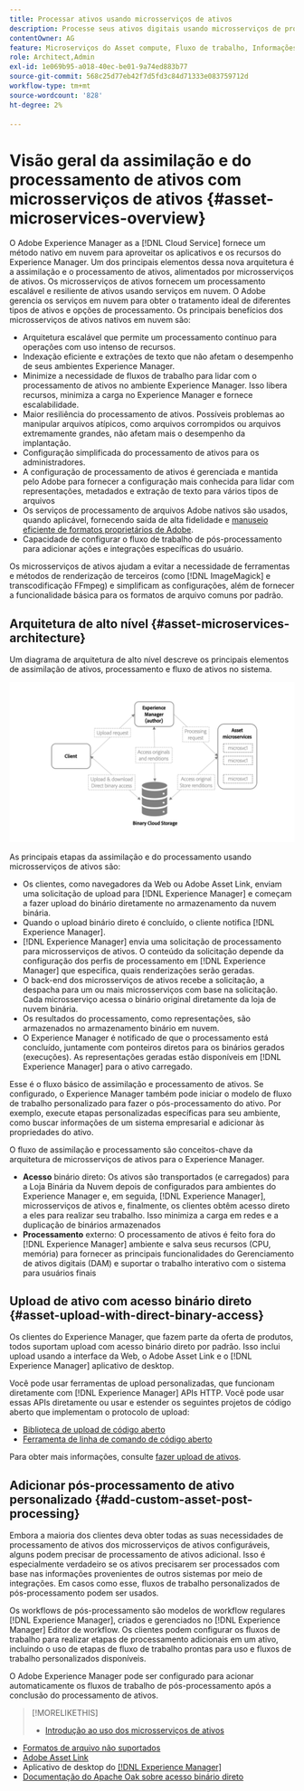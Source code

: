 ```yaml
---
title: Processar ativos usando microsserviços de ativos
description: Processe seus ativos digitais usando microsserviços de processamento de ativos escaláveis e nativos em nuvem.
contentOwner: AG
feature: Microserviços do Asset compute, Fluxo de trabalho, Informações da versão, Processamento de ativos
role: Architect,Admin
exl-id: 1e069b95-a018-40ec-be01-9a74ed883b77
source-git-commit: 568c25d77eb42f7d5fd3c84d71333e083759712d
workflow-type: tm+mt
source-wordcount: '828'
ht-degree: 2%

---
```


# Visão geral da assimilação e do processamento de ativos com microsserviços de ativos {#asset-microservices-overview}

O Adobe Experience Manager as a [!DNL Cloud Service] fornece um método nativo em nuvem para aproveitar os aplicativos e os recursos do Experience Manager. Um dos principais elementos dessa nova arquitetura é a assimilação e o processamento de ativos, alimentados por microsserviços de ativos. Os microsserviços de ativos fornecem um processamento escalável e resiliente de ativos usando serviços em nuvem. O Adobe gerencia os serviços em nuvem para obter o tratamento ideal de diferentes tipos de ativos e opções de processamento. Os principais benefícios dos microsserviços de ativos nativos em nuvem são:

* Arquitetura escalável que permite um processamento contínuo para operações com uso intenso de recursos.
* Indexação eficiente e extrações de texto que não afetam o desempenho de seus ambientes Experience Manager.
* Minimize a necessidade de fluxos de trabalho para lidar com o processamento de ativos no ambiente Experience Manager. Isso libera recursos, minimiza a carga no Experience Manager e fornece escalabilidade.
* Maior resiliência do processamento de ativos. Possíveis problemas ao manipular arquivos atípicos, como arquivos corrompidos ou arquivos extremamente grandes, não afetam mais o desempenho da implantação.
* Configuração simplificada do processamento de ativos para os administradores.
* A configuração de processamento de ativos é gerenciada e mantida pelo Adobe para fornecer a configuração mais conhecida para lidar com representações, metadados e extração de texto para vários tipos de arquivos
* Os serviços de processamento de arquivos Adobe nativos são usados, quando aplicável, fornecendo saída de alta fidelidade e [manuseio eficiente de formatos proprietários de Adobe](file-format-support.md).
* Capacidade de configurar o fluxo de trabalho de pós-processamento para adicionar ações e integrações específicas do usuário.

Os microsserviços de ativos ajudam a evitar a necessidade de ferramentas e métodos de renderização de terceiros (como [!DNL ImageMagick] e transcodificação FFmpeg) e simplificam as configurações, além de fornecer a funcionalidade básica para os formatos de arquivo comuns por padrão.

## Arquitetura de alto nível {#asset-microservices-architecture}

Um diagrama de arquitetura de alto nível descreve os principais elementos de assimilação de ativos, processamento e fluxo de ativos no sistema.

<!-- Proposed DRAFT diagram for asset microservices overview - see section "Asset processing - high-level diagram" in the PPTX deck

https://adobe-my.sharepoint.com/personal/gklebus_adobe_com/_layouts/15/guestaccess.aspx?guestaccesstoken=jexDC5ZnepXSt6dTPciH66TzckS1BPEfdaZuSgHugL8%3D&docid=2_1ec37f0bd4cc74354b4f481cd420e07fc&rev=1&e=CdgElS
-->

![Assimilação e processamento de ativos com ](assets/asset-microservices-overview.png "microsserviços de ativosAssimilação e processamento de ativos com microsserviços de ativos")

As principais etapas da assimilação e do processamento usando microsserviços de ativos são:

* Os clientes, como navegadores da Web ou Adobe Asset Link, enviam uma solicitação de upload para [!DNL Experience Manager] e começam a fazer upload do binário diretamente no armazenamento da nuvem binária.
* Quando o upload binário direto é concluído, o cliente notifica [!DNL Experience Manager].
* [!DNL Experience Manager] envia uma solicitação de processamento para microsserviços de ativos. O conteúdo da solicitação depende da configuração dos perfis de processamento em [!DNL Experience Manager] que especifica, quais renderizações serão geradas.
* O back-end dos microsserviços de ativos recebe a solicitação, a despacha para um ou mais microsserviços com base na solicitação. Cada microsserviço acessa o binário original diretamente da loja de nuvem binária.
* Os resultados do processamento, como representações, são armazenados no armazenamento binário em nuvem.
* O Experience Manager é notificado de que o processamento está concluído, juntamente com ponteiros diretos para os binários gerados (execuções). As representações geradas estão disponíveis em [!DNL Experience Manager] para o ativo carregado.

Esse é o fluxo básico de assimilação e processamento de ativos. Se configurado, o Experience Manager também pode iniciar o modelo de fluxo de trabalho personalizado para fazer o pós-processamento do ativo. Por exemplo, execute etapas personalizadas específicas para seu ambiente, como buscar informações de um sistema empresarial e adicionar às propriedades do ativo.

O fluxo de assimilação e processamento são conceitos-chave da arquitetura de microsserviços de ativos para o Experience Manager.

* **Acesso** binário direto: Os ativos são transportados (e carregados) para a Loja Binária da Nuvem depois de configurados para ambientes do Experience Manager e, em seguida,  [!DNL Experience Manager], microsserviços de ativos e, finalmente, os clientes obtêm acesso direto a eles para realizar seu trabalho. Isso minimiza a carga em redes e a duplicação de binários armazenados
* **Processamento** externo: O processamento de ativos é feito fora do  [!DNL Experience Manager] ambiente e salva seus recursos (CPU, memória) para fornecer as principais funcionalidades do Gerenciamento de ativos digitais (DAM) e suportar o trabalho interativo com o sistema para usuários finais

## Upload de ativo com acesso binário direto {#asset-upload-with-direct-binary-access}

Os clientes do Experience Manager, que fazem parte da oferta de produtos, todos suportam upload com acesso binário direto por padrão. Isso inclui upload usando a interface da Web, o Adobe Asset Link e o [!DNL Experience Manager] aplicativo de desktop.

Você pode usar ferramentas de upload personalizadas, que funcionam diretamente com [!DNL Experience Manager] APIs HTTP. Você pode usar essas APIs diretamente ou usar e estender os seguintes projetos de código aberto que implementam o protocolo de upload:

* [Biblioteca de upload de código aberto](https://github.com/adobe/aem-upload)
* [Ferramenta de linha de comando de código aberto](https://github.com/adobe/aio-cli-plugin-aem)

Para obter mais informações, consulte [fazer upload de ativos](add-assets.md).

## Adicionar pós-processamento de ativo personalizado {#add-custom-asset-post-processing}

Embora a maioria dos clientes deva obter todas as suas necessidades de processamento de ativos dos microsserviços de ativos configuráveis, alguns podem precisar de processamento de ativos adicional. Isso é especialmente verdadeiro se os ativos precisarem ser processados com base nas informações provenientes de outros sistemas por meio de integrações. Em casos como esse, fluxos de trabalho personalizados de pós-processamento podem ser usados.

Os workflows de pós-processamento são modelos de workflow regulares [!DNL Experience Manager], criados e gerenciados no [!DNL Experience Manager] Editor de workflow. Os clientes podem configurar os fluxos de trabalho para realizar etapas de processamento adicionais em um ativo, incluindo o uso de etapas de fluxo de trabalho prontas para uso e fluxos de trabalho personalizados disponíveis.

O Adobe Experience Manager pode ser configurado para acionar automaticamente os fluxos de trabalho de pós-processamento após a conclusão do processamento de ativos.

<!-- TBD asgupta, Engg: Create some asset-microservices-data-flow-diagram.
-->

>[!MORELIKETHIS]
>
>* [Introdução ao uso dos microsserviços de ativos](asset-microservices-configure-and-use.md)
* [Formatos de arquivo não suportados](file-format-support.md)
* [Adobe Asset Link](https://helpx.adobe.com/br/enterprise/using/adobe-asset-link.html)
* Aplicativo de desktop do [[!DNL Experience Manager]  ](https://experienceleague.adobe.com/docs/experience-manager-desktop-app/using/introduction.html)
* [Documentação do Apache Oak sobre acesso binário direto](https://jackrabbit.apache.org/oak/docs/features/direct-binary-access.html)

